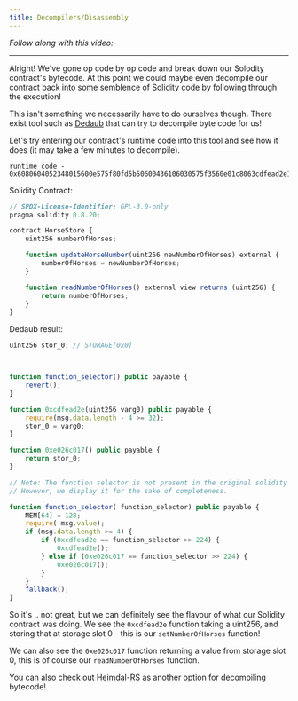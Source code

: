 ```yaml
---
title: Decompilers/Disassembly
---
```


_Follow along with this video:_

---

Alright! We've gone op code by op code and break down our Solodity contract's bytecode. At this point we could maybe even decompile our contract back into some semblence of Solidity code by following through the execution!

This isn't something we necessarily have to do ourselves though. There exist tool such as [Dedaub](https://app.dedaub.com/decompile) that can try to decompile byte code for us!

Let's try entering our contract's runtime code into this tool and see how it does (it may take a few minutes to decompile).

```
runtime code - 0x6080604052348015600e575f80fd5b50600436106030575f3560e01c8063cdfead2e146034578063e026c017146045575b5f80fd5b6043603f3660046059565b5f55565b005b5f5460405190815260200160405180910390f35b5f602082840312156068575f80fd5b503591905056fea2646970667358
```

Solidity Contract:

```js
// SPDX-License-Identifier: GPL-3.0-only
pragma solidity 0.8.20;

contract HorseStore {
    uint256 numberOfHorses;

    function updateHorseNumber(uint256 newNumberOfHorses) external {
        numberOfHorses = newNumberOfHorses;
    }

    function readNumberOfHorses() external view returns (uint256) {
        return numberOfHorses;
    }
}
```

Dedaub result:

```js
uint256 stor_0; // STORAGE[0x0]



function function_selector() public payable {
    revert();
}

function 0xcdfead2e(uint256 varg0) public payable {
    require(msg.data.length - 4 >= 32);
    stor_0 = varg0;
}

function 0xe026c017() public payable {
    return stor_0;
}

// Note: The function selector is not present in the original solidity code.
// However, we display it for the sake of completeness.

function function_selector( function_selector) public payable {
    MEM[64] = 128;
    require(!msg.value);
    if (msg.data.length >= 4) {
        if (0xcdfead2e == function_selector >> 224) {
            0xcdfead2e();
        } else if (0xe026c017 == function_selector >> 224) {
            0xe026c017();
        }
    }
    fallback();
}
```

So it's .. not great, but we can definitely see the flavour of what our Solidity contract was doing. We see the `0xcdfead2e` function taking a uint256, and storing that at storage slot 0 - this is our `setNumberOfHorses` function!

We can also see the `0xe026c017` function returning a value from storage slot 0, this is of course our `readNumberOfHorses` function.

You can also check out [Heimdal-RS](https://github.com/Jon-Becker/heimdall-rs) as another option for decompiling bytecode!

